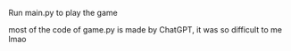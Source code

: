 Run main.py to play the game

most of the code of game.py is made by ChatGPT, it was so difficult to me lmao
